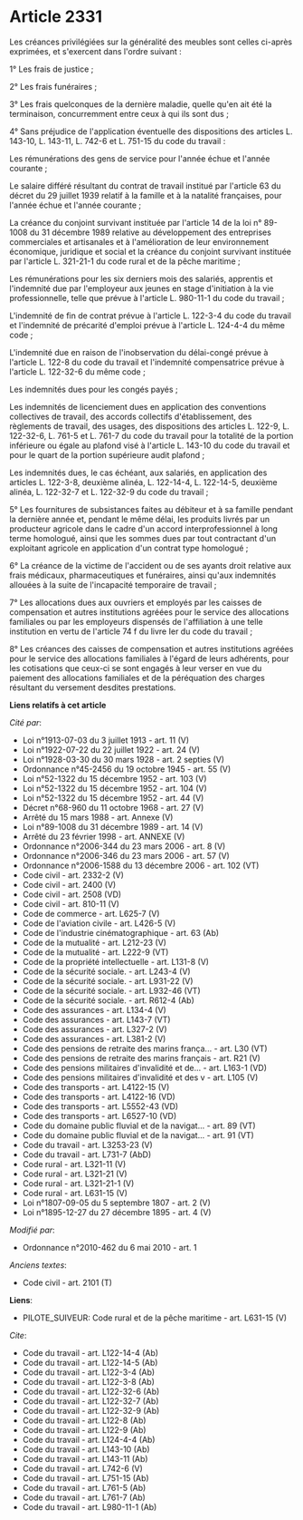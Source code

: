 # Article 2331

Les créances privilégiées sur la généralité des meubles sont celles ci-après exprimées, et s'exercent dans l'ordre suivant : 

1° Les frais de justice ; 

2° Les frais funéraires ; 

3° Les frais quelconques de la dernière maladie, quelle qu'en ait été la terminaison, concurremment entre ceux à qui ils sont
dus ; 

4° Sans préjudice de l'application éventuelle des dispositions des articles L. 143-10, L. 143-11, L. 742-6 et L. 751-15 du
code du travail : 

Les rémunérations des gens de service pour l'année échue et l'année courante ; 

Le salaire différé résultant du contrat de travail institué par l'article 63 du décret du 29 juillet 1939 relatif à la
famille et à la natalité françaises, pour l'année échue et l'année courante ; 

La créance du conjoint survivant instituée par l'article 14 de la loi n° 89-1008 du 31 décembre 1989 relative au
développement des entreprises commerciales et artisanales et à l'amélioration de leur environnement économique, juridique et
social et la créance du conjoint survivant instituée par l'article L. 321-21-1 du code rural et de la pêche maritime ; 

Les rémunérations pour les six derniers mois des salariés, apprentis et l'indemnité due par l'employeur aux jeunes en stage
d'initiation à la vie professionnelle, telle que prévue à l'article L. 980-11-1 du code du travail ; 

L'indemnité de fin de contrat prévue à l'article L. 122-3-4 du code du travail et l'indemnité de précarité d'emploi prévue à
l'article L. 124-4-4 du même code ;

L'indemnité due en raison de l'inobservation du délai-congé prévue à l'article L. 122-8 du code du travail et l'indemnité
compensatrice prévue à l'article L. 122-32-6 du même code ; 

Les indemnités dues pour les congés payés ; 

Les indemnités de licenciement dues en application des conventions collectives de travail, des accords collectifs
d'établissement, des règlements de travail, des usages, des dispositions des articles L. 122-9, L. 122-32-6, L. 761-5 et L.
761-7 du code du travail pour la totalité de la portion inférieure ou égale au plafond visé à l'article L. 143-10 du code du
travail et pour le quart de la portion supérieure audit plafond ; 

Les indemnités dues, le cas échéant, aux salariés, en application des articles L. 122-3-8, deuxième alinéa, L. 122-14-4, L.
122-14-5, deuxième alinéa, L. 122-32-7 et L. 122-32-9 du code du travail ; 

5° Les fournitures de subsistances faites au débiteur et à sa famille pendant la dernière année et, pendant le même délai,
les produits livrés par un producteur agricole dans le cadre d'un accord interprofessionnel à long terme homologué, ainsi que
les sommes dues par tout contractant d'un exploitant agricole en application d'un contrat type homologué ; 

6° La créance de la victime de l'accident ou de ses ayants droit relative aux frais médicaux, pharmaceutiques et funéraires,
ainsi qu'aux indemnités allouées à la suite de l'incapacité temporaire de travail ; 

7° Les allocations dues aux ouvriers et employés par les caisses de compensation et autres institutions agréées pour le
service des allocations familiales ou par les employeurs dispensés de l'affiliation à une telle institution en vertu de
l'article 74 f du livre Ier du code du travail ; 

8° Les créances des caisses de compensation et autres institutions agréées pour le service des allocations familiales à
l'égard de leurs adhérents, pour les cotisations que ceux-ci se sont engagés à leur verser en vue du paiement des allocations
familiales et de la péréquation des charges résultant du versement desdites prestations.

**Liens relatifs à cet article**

_Cité par_:

  - Loi n°1913-07-03 du 3 juillet 1913 - art. 11 (V)
  - Loi n°1922-07-22 du 22 juillet 1922 - art. 24 (V)
  - Loi n°1928-03-30 du 30 mars 1928 - art. 2 septies (V)
  - Ordonnance n°45-2456 du 19 octobre 1945 - art. 55 (V)
  - Loi n°52-1322 du 15 décembre 1952 - art. 103 (V)
  - Loi n°52-1322 du 15 décembre 1952 - art. 104 (V)
  - Loi n°52-1322 du 15 décembre 1952 - art. 44 (V)
  - Décret n°68-960 du 11 octobre 1968 - art. 27 (V)
  - Arrêté du 15 mars 1988 - art. Annexe (V)
  - Loi n°89-1008 du 31 décembre 1989 - art. 14 (V)
  - Arrêté du 23 février 1998 - art. ANNEXE (V)
  - Ordonnance n°2006-344 du 23 mars 2006 - art. 8 (V)
  - Ordonnance n°2006-346 du 23 mars 2006 - art. 57 (V)
  - Ordonnance n°2006-1588 du 13 décembre 2006 - art. 102 (VT)
  - Code civil - art. 2332-2 (V)
  - Code civil - art. 2400 (V)
  - Code civil - art. 2508 (VD)
  - Code civil - art. 810-11 (V)
  - Code de commerce - art. L625-7 (V)
  - Code de l'aviation civile - art. L426-5 (V)
  - Code de l'industrie cinématographique - art. 63 (Ab)
  - Code de la mutualité - art. L212-23 (V)
  - Code de la mutualité - art. L222-9 (VT)
  - Code de la propriété intellectuelle - art. L131-8 (V)
  - Code de la sécurité sociale. - art. L243-4 (V)
  - Code de la sécurité sociale. - art. L931-22 (V)
  - Code de la sécurité sociale. - art. L932-46 (VT)
  - Code de la sécurité sociale. - art. R612-4 (Ab)
  - Code des assurances - art. L134-4 (V)
  - Code des assurances - art. L143-7 (VT)
  - Code des assurances - art. L327-2 (V)
  - Code des assurances - art. L381-2 (V)
  - Code des pensions de retraite des marins frança... - art. L30 (VT)
  - Code des pensions de retraite des marins français  - art. R21 (V)
  - Code des pensions militaires d'invalidité et de... - art. L163-1 (VD)
  - Code des pensions militaires d'invalidité et des v - art. L105 (V)
  - Code des transports - art. L4122-15 (V)
  - Code des transports - art. L4122-16 (VD)
  - Code des transports - art. L5552-43 (VD)
  - Code des transports - art. L6527-10 (VD)
  - Code du domaine public fluvial et de la navigat... - art. 89 (VT)
  - Code du domaine public fluvial et de la navigat... - art. 91 (VT)
  - Code du travail - art. L3253-23 (V)
  - Code du travail - art. L731-7 (AbD)
  - Code rural - art. L321-11 (V)
  - Code rural - art. L321-21 (V)
  - Code rural - art. L321-21-1 (V)
  - Code rural - art. L631-15 (V)
  - Loi n°1807-09-05 du 5 septembre 1807 - art. 2 (V)
  - Loi n°1895-12-27 du 27 décembre 1895 - art. 4 (V)

_Modifié par_:

  - Ordonnance n°2010-462 du 6 mai 2010 - art. 1

_Anciens textes_:

  - Code civil - art. 2101 (T)

**Liens**:

  - PILOTE_SUIVEUR: Code rural et de la pêche maritime - art. L631-15 (V)

_Cite_:

  - Code du travail - art. L122-14-4 (Ab)
  - Code du travail - art. L122-14-5 (Ab)
  - Code du travail - art. L122-3-4 (Ab)
  - Code du travail - art. L122-3-8 (Ab)
  - Code du travail - art. L122-32-6 (Ab)
  - Code du travail - art. L122-32-7 (Ab)
  - Code du travail - art. L122-32-9 (Ab)
  - Code du travail - art. L122-8 (Ab)
  - Code du travail - art. L122-9 (Ab)
  - Code du travail - art. L124-4-4 (Ab)
  - Code du travail - art. L143-10 (Ab)
  - Code du travail - art. L143-11 (Ab)
  - Code du travail - art. L742-6 (V)
  - Code du travail - art. L751-15 (Ab)
  - Code du travail - art. L761-5 (Ab)
  - Code du travail - art. L761-7 (Ab)
  - Code du travail - art. L980-11-1 (Ab)
